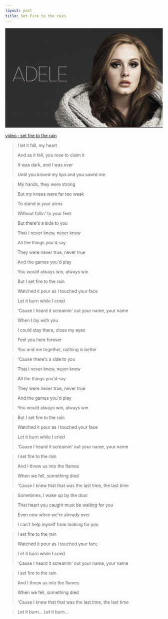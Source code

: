 ```yaml
---
layout: post
title: Set Fire to the rain
---
```

![Adele](/images/Adele.png)

[video : set fire to the rain](https://youtu.be/Ri7-vnrJD3k)


>I let it fall, my heart  
>
>And as it fell, you rose to claim it  
>
>It was dark, and I was over  
>
>Until you kissed my lips and you saved me  




>My hands, they were strong  
>
>But my knees were far too weak  
>
>To stand in your arms  
>
>Without fallin' to your feet  




>But there's a side to you  
>
>That I never knew, never knew  
>
>All the things you'd say  
>
>They were never true, never true  
>
>And the games you'd play  
>
>You would always win, always win  




>But I set fire to the rain  
>
>Watched it pour as I touched your face  
>
>Let it burn while I cried  
>
>'Cause I heard it screamin' out your name, your name  




>When I lay with you  
>
>I could stay there, close my eyes  
>
>Feel you here forever  
>
>You and me together, nothing is better  




>'Cause there's a side to you  
>
>That I never knew, never knew  
>
>All the things you'd say  
>
>They were never true, never true  
>
>And the games you'd play  
>
>You would always win, always win  




>But I set fire to the rain   
>
>Watched it pour as I touched your face  
>
>Let it burn while I cried  
>
>'Cause I heard it screamin' out your name, your name  




>I set fire to the rain  
>
>And I threw us into the flames  
>
>When we fell, something died  
>
>'Cause I knew that that was the last time, the last time  




>Sometimes, I wake up by the door  
>
>That heart you caught must be waiting for you  
>
>Even now when we're already over  
>
>I can't help myself from looking for you  




>I set fire to the rain  
>
>Watched it pour as I touched your face  
>
>Let it burn while I cried  
>
>'Cause I heard it screamin' out your name, your name  




>I set fire to the rain  
>
>And I threw us into the flames  
>
>When we fell, something died  
>
>'Cause I knew that that was the last time, the last time  




>Let it burn...
>Let it burn...
